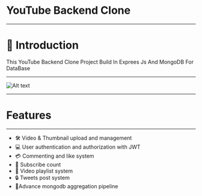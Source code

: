# YouTube Backend Clone

---

# 🤖 Introduction
This YouTube Backend Clone Project Build In Exprees Js And MongoDB For DataBase 

---
![Alt text](public/temp/youtubeback.jpg)

---

# Features
---
* 🛠️ Video & Thumbnail upload and management
* 💻 User authentication and authorization with JWT 
* 💳 Commenting and like system
* 📄 Subscribe count
* 📄 Video playlist system 
* 🔒 Tweets post system 
* 🎨Advance mongodb aggregation pipeline 


